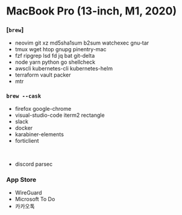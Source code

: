 MacBook Pro (13-inch, M1, 2020)
========

### [`brew`]
- neovim git xz md5sha1sum b2sum watchexec gnu-tar
- tmux wget htop gnupg pinentry-mac
- fzf ripgrep lsd fd jq bat git-delta
- node yarn python go shellcheck
- awscli kubernetes-cli kubernetes-helm
- terraform vault packer
- mtr

### `brew --cask`
- firefox google-chrome
- visual-studio-code iterm2 rectangle
- slack
- docker
- karabiner-elements
- forticlient

&nbsp;

- discord parsec

### App Store
- WireGuard
- Microsoft To Do
- 카카오톡
